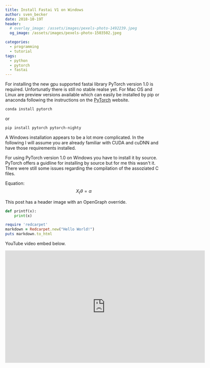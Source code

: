 ```yaml
---
title: Install Fastai V1 on Windows
author: sven_becker
date: 2018-10-19T
header:
  # overlay_image: /assets/images/pexels-photo-1492239.jpeg 
  og_image: /assets/images/pexels-photo-1503502.jpeg

categories:
  - programming
  - tutorial
tags:
  - python
  - pytorch
  - fastai
---
```

<script src='https://cdnjs.cloudflare.com/ajax/libs/mathjax/2.7.5/MathJax.js?config=TeX-MML-AM_CHTML' async></script>


For installing the new gpu supported fastai library PyTorch version 1.0 is required. Unfortunatly there is still no stable realse yet.
For Mac OS and Linux are preview versions available which can easily be installed by pip or anaconda following the instructions
on the [PyTorch](https://pytorch.org) website.
```sh
conda install pytorch
```
or
```sh
pip install pytorch pytorch-nighty
```

A Windows installation appears to be a lot more complicated. In the following I will assume you are already familiar with CUDA and cuDNN and
have those requirements installed.

For using PyTorch version 1.0 on Windows you have to install it by source. PyTorch offers a guidline for installing by source but for me this wasn't it. There were still some issues regarding the compilation of the assoziated C files. 

Equation:
$$ X_t \theta = \alpha $$

This post has a header image with an OpenGraph override.

```python
def printf(x):
    print(x)
```

```ruby
require 'redcarpet'
markdown = Redcarpet.new("Hello World!")
puts markdown.to_html
```

YouTube video embed below.

<iframe width="640" height="360" src="https://www.youtube-nocookie.com/embed/l2Of1-d5E5o?controls=0&showinfo=0" frameborder="0" allowfullscreen></iframe>


